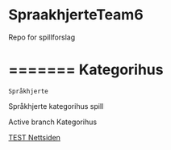 # SpraakhjerteTeam6
Repo for spillforslag 

=======
﻿Kategorihus
===========

`Språkhjerte`


Språkhjerte kategorihus spill
<p>
    Active branch Kategorihus
</p>
<a href="https://wisetorsk.github.io/SpraakhjerteTeam6/Kategorihus.html">TEST Nettsiden</a>
